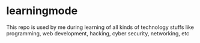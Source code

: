 # learningmode

This repo is used by me during learning  of all kinds of technology stuffs like programming, web development, hacking, cyber security, networking, etc
